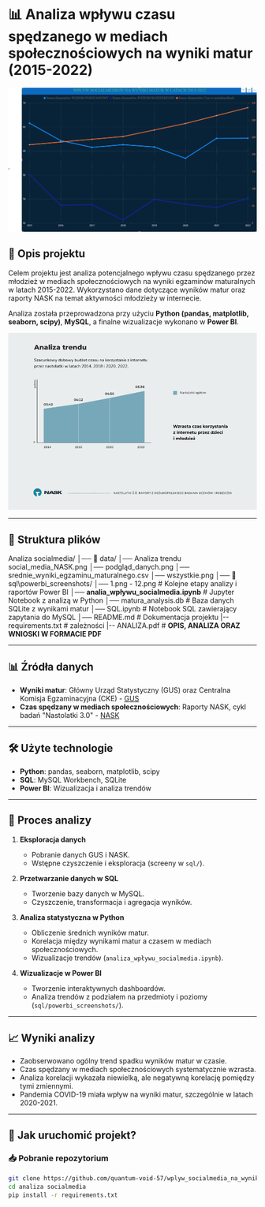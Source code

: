 # 📊 Analiza wpływu czasu spędzanego w mediach społecznościowych na wyniki matur (2015-2022)


![Analiza danych](sql/powerbi_screenshots/7.png)


## 📌 Opis projektu

Celem projektu jest analiza potencjalnego wpływu czasu spędzanego przez młodzież w mediach społecznościowych na wyniki egzaminów maturalnych w latach 2015-2022. Wykorzystano dane dotyczące wyników matur oraz raporty NASK na temat aktywności młodzieży w internecie.

Analiza została przeprowadzona przy użyciu **Python (pandas, matplotlib, seaborn, scipy)**, **MySQL**, a finalne wizualizacje wykonano w **Power BI**.


![Analiza danych](data/Analiza%20trendu%20social_media%20NASK.png)

---

## 📂 Struktura plików

Analiza socialmedia/
    │── 📁 data/
        │── Analiza trendu social_media_NASK.png
        │── podgląd_danych.png
        │── srednie_wyniki_egzaminu_maturalnego.csv
        │── wszystkie.png
    │── 📁 sql\powerbi_screenshots/
        │── 1.png - 12.png # Kolejne etapy analizy i raportów Power BI
    │── **analia_wpływu_socialmedia.ipynb** # Jupyter Notebook z analizą w Python
    │── matura_analysis.db # Baza danych SQLite z wynikami matur
    │── SQL.ipynb # Notebook SQL zawierający zapytania do MySQL
    │── README.md # Dokumentacja projektu
    |-- requirements.txt # zależności
    |-- ANALIZA.pdf # **OPIS, ANALIZA ORAZ WNIOSKI W FORMACIE PDF**

---

## 📊 Źródła danych

- **Wyniki matur**: Główny Urząd Statystyczny (GUS) oraz Centralna Komisja Egzaminacyjna (CKE) - [GUS](https://stat.gov.pl/obszary-tematyczne/edukacja/edukacja/srednie-wyniki-egzaminu-maturalnego,17,1.html)
- **Czas spędzany w mediach społecznościowych**: Raporty NASK, cykl badań "Nastolatki 3.0" - [NASK](https://nask.pl/magazyn/nastolatki-3-0-raport-z-ogolnopolskiego-badania-uczniow-i-rodzicow/)


---

## 🛠 Użyte technologie
- **Python**: pandas, seaborn, matplotlib, scipy
- **SQL**: MySQL Workbench, SQLite
- **Power BI**: Wizualizacja i analiza trendów

---

## 🔎 Proces analizy
1. **Eksploracja danych**  
   - Pobranie danych GUS i NASK.
   - Wstępne czyszczenie i eksploracja (screeny w `sql/`).

2. **Przetwarzanie danych w SQL**  
   - Tworzenie bazy danych w MySQL.
   - Czyszczenie, transformacja i agregacja wyników.

3. **Analiza statystyczna w Python**  
   - Obliczenie średnich wyników matur.
   - Korelacja między wynikami matur a czasem w mediach społecznościowych.
   - Wizualizacje trendów (`analiza_wpływu_socialmedia.ipynb`).

4. **Wizualizacje w Power BI**  
   - Tworzenie interaktywnych dashboardów.
   - Analiza trendów z podziałem na przedmioty i poziomy (`sql/powerbi_screenshots/`).

---

## 📈 Wyniki analizy
- Zaobserwowano ogólny trend spadku wyników matur w czasie.
- Czas spędzany w mediach społecznościowych systematycznie wzrasta.
- Analiza korelacji wykazała niewielką, ale negatywną korelację pomiędzy tymi zmiennymi.
- Pandemia COVID-19 miała wpływ na wyniki matur, szczególnie w latach 2020-2021.

---

## 🔄 Jak uruchomić projekt?
### 📥 Pobranie repozytorium
```bash
git clone https://github.com/quantum-void-57/wplyw_socialmedia_na_wyniki_matur.git
cd analiza socialmedia
pip install -r requirements.txt

